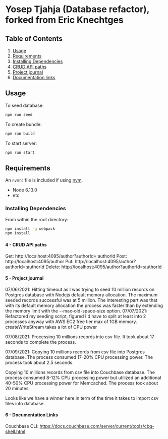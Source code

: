 # Yosep Tjahja (Database refactor), forked from Eric Knechtges

## Table of Contents

1. [Usage](#Usage)
2. [Requirements](#requirements)
3. [Installing Dependencies](#development)
4. [CRUD API paths](#crudpaths)
5. [Project journal](#projectjournal)
6. [Documentation links](#doclinks)

## Usage

To seed database:

```sh
npm run seed
```

To create bundle:

```sh
npm run build
```

To start server:

```sh
npm run start
```

## Requirements

An `nvmrc` file is included if using [nvm](https://github.com/creationix/nvm).

- Node 6.13.0
- etc

### Installing Dependencies

From within the root directory:

```sh
npm install -g webpack
npm install
```

#### 4 - CRUD API paths

Get: http://localhost:4095/author?authorId=:authorId
Post: http://localhost:4095/author
Put: http://localhost:4095/author?authorId=:authorId
Delete: http://localhost:4095/author?authorId=:authorId

#### 5 - Project journal
07/06/2021: Hitting timeout as I was trying to seed 10 million records on Postgres database with Nodejs default memory allocation.
            The maximum seeded records successful was at 5 million. The interesting part was that with its default memory allocation the process
            was faster than by extending the memory limit with the --max-old-space-size option.
07/07/2021: Refactored my seeding script, figured I'd have to split at least into 2 processes anyway with AWS EC2 free tier max of 1GB memory.
            createWriteStream takes a lot of CPU power

07/08/2021: Processing 10 millions records into csv file. It took about 17 seconds to complete the process.

07/09/2021: Copying 10 millions records from csv file into Postgres database. The process consumed 17-20% CPU processing power. The process took about 2.5 seconds.

Copying 10 millions records from csv file into Couchbase database. The process consumed 8-12% CPU processing power but utilized an additional 40-50% CPU processing power for Memcached. The process took about 20 minutes. 

Looks like we have a winner here in term of the time it takes to import csv files into database.

#### 6 - Documentation Links
Couchbase CLI: https://docs.couchbase.com/server/current/tools/cbq-shell.html
